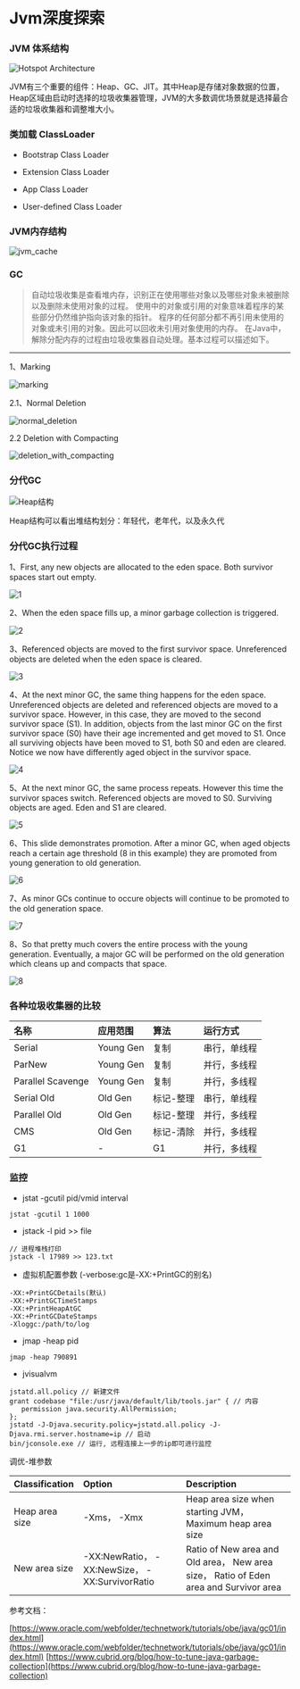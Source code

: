 # Jvm深度探索

### JVM 体系结构

![Hotspot Architecture](image/hotspot_architecture.png)

JVM有三个重要的组件：Heap、GC、JIT。其中Heap是存储对象数据的位置，Heap区域由启动时选择的垃圾收集器管理，JVM的大多数调优场景就是选择最合适的垃圾收集器和调整堆大小。

### 类加载 ClassLoader

- Bootstrap Class Loader

- Extension Class Loader

- App Class Loader

- User-defined Class Loader

### JVM内存结构

![jvm_cache](image/jvm_cache.png)

### GC

>自动垃圾收集是查看堆内存，识别正在使用哪些对象以及哪些对象未被删除以及删除未使用对象的过程。
使用中的对象或引用的对象意味着程序的某些部分仍然维护指向该对象的指针。
程序的任何部分都不再引用未使用的对象或未引用的对象。因此可以回收未引用对象使用的内存。
在Java中，解除分配内存的过程由垃圾收集器自动处理。基本过程可以描述如下。
---

1、Marking

![marking](image/marking.png)

2.1、Normal Deletion

![normal_deletion](image/normal_deletion.png)

2.2 Deletion with Compacting

![deletion_with_compacting](image/deletion_with_compacting.png)

### 分代GC

![Heap结构](image/heap.png)

Heap结构可以看出堆结构划分：年轻代，老年代，以及永久代

### 分代GC执行过程

1、First, any new objects are allocated to the eden space. Both survivor spaces start out empty.

![1](image/1.png)

2、When the eden space fills up, a minor garbage collection is triggered.

![2](image/2.png)

3、Referenced objects are moved to the first survivor space. Unreferenced objects are deleted when the eden space is cleared.

![3](image/3.png)

4、At the next minor GC, the same thing happens for the eden space. Unreferenced objects are deleted and referenced objects are moved to a survivor space. However, in this case, they are moved to the second survivor space (S1). In addition, objects from the last minor GC on the first survivor space (S0) have their age incremented and get moved to S1. Once all surviving objects have been moved to S1, both S0 and eden are cleared. Notice we now have differently aged object in the survivor space.
  
![4](image/4.png)

5、At the next minor GC, the same process repeats. However this time the survivor spaces switch. Referenced objects are moved to S0. Surviving objects are aged. Eden and S1 are cleared.
  
![5](image/5.png)

6、This slide demonstrates promotion. After a minor GC, when aged objects reach a certain age threshold (8 in this example) they are promoted from young generation to old generation.

![6](image/6.png)

7、As minor GCs continue to occure objects will continue to be promoted to the old generation space.

![7](image/7.png)

8、So that pretty much covers the entire process with the young generation. Eventually, a major GC will be performed on the old generation which cleans up and compacts that space.
  
![8](image/8.png)

### 各种垃圾收集器的比较

| 名称 | 应用范围 | 算法 | 运行方式 |
| :---- | :---- | :---- | :---- |
| Serial | Young Gen | 复制 | 串行，单线程 |
| ParNew | Young Gen | 复制 | 并行，多线程 |
| Parallel Scavenge | Young Gen | 复制 | 并行，多线程 |
| Serial Old | Old Gen | 标记-整理 | 串行，单线程 |
| Parallel Old | Old Gen | 标记-整理 | 并行，多线程 |
| CMS | Old Gen | 标记-清除 | 并行，多线程 |
| G1 | - | G1 | 并行，多线程 |

### 监控

- jstat -gcutil pid/vmid interval

```
jstat -gcutil 1 1000
```

- jstack -l pid >> file

```
// 进程堆栈打印
jstack -l 17989 >> 123.txt
```

- 虚拟机配置参数 (-verbose:gc是-XX:+PrintGC的别名)

```
-XX:+PrintGCDetails(默认) 
-XX:+PrintGCTimeStamps
-XX:+PrintHeapAtGC 
-XX:+PrintGCDateStamps 
-Xloggc:/path/to/log
```

- jmap -heap pid

```
jmap -heap 790891
```

- jvisualvm

```
jstatd.all.policy // 新建文件
grant codebase "file:/usr/java/default/lib/tools.jar" { // 内容
   permission java.security.AllPermission; 
};
jstatd -J-Djava.security.policy=jstatd.all.policy -J-Djava.rmi.server.hostname=ip // 启动
bin/jconsole.exe // 运行, 远程连接上一步的ip即可进行监控
```

调优-堆参数

| Classification   | Option  |  Description |
| :----  | :----  |  :----  |
| Heap area size  | -Xms， -Xmx | Heap area size when starting JVM， Maximum heap area size |
| New area size  | -XX:NewRatio， -XX:NewSize， -XX:SurvivorRatio | Ratio of New area and Old area， New area size， Ratio of Eden area and Survivor area |

参考文档：

[https://www.oracle.com/webfolder/technetwork/tutorials/obe/java/gc01/index.html](https://www.oracle.com/webfolder/technetwork/tutorials/obe/java/gc01/index.html)
[https://www.cubrid.org/blog/how-to-tune-java-garbage-collection](https://www.cubrid.org/blog/how-to-tune-java-garbage-collection)